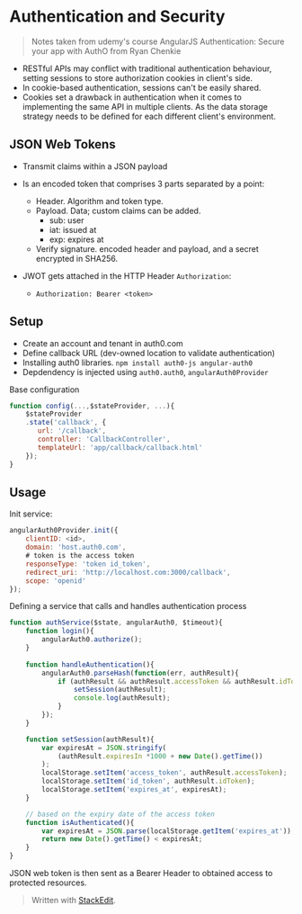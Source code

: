 # Authentication and Security

> Notes taken from udemy's course AngularJS Authentication: Secure your app with AuthO from Ryan Chenkie

- RESTful APIs may conflict with traditional authentication behaviour, setting sessions to store authorization cookies in client's side.
- In cookie-based authentication, sessions can't be easily shared.
- Cookies set a drawback in authentication when it comes to implementing the same API in multiple clients. As the data storage strategy needs to be defined for each different client's environment.

## JSON Web Tokens

- Transmit claims within a JSON payload
- Is an encoded token that comprises 3 parts separated by a point: 
	- Header. Algorithm and token type.
	- Payload. Data; custom claims can be added.
		- sub: user
		- iat: issued at
		- exp: expires at
	- Verify signature. encoded header and payload, and a secret encrypted in SHA256.

- JWOT gets attached in the HTTP Header `Authorization`:
	- `Authorization: Bearer <token>`

## Setup 

- Create an account and tenant in auth0.com
- Define callback URL (dev-owned location to validate authentication)
- Installing auth0 libraries. `npm install auth0-js angular-auth0`
- Depdendency is injected using `auth0.auth0`, `angularAuth0Provider`

Base configuration
````javascript
function config(...,$stateProvider, ...){
	$stateProvider
	.state('callback', {
	   url: '/callback',
	   controller: 'CallbackController',
	   templateUrl: 'app/callback/callback.html'
	});
} 
````

## Usage
Init service:
```javascript
angularAuth0Provider.init({
	clientID: <id>,
	domain: 'host.auth0.com',
	# token is the access token
	responseType: 'token id_token',
	redirect_uri: 'http://localhost.com:3000/callback',
	scope: 'openid'
});
```
Defining a service that calls and handles authentication process

```javascript
function authService($state, angularAuth0, $timeout){
	function login(){
		angularAuth0.authorize();
	}
	
	function handleAuthentication(){
		angularAuth0.parseHash(function(err, authResult){
			if (authResult && authResult.accessToken && authResult.idToken){
				setSession(authResult);
				console.log(authResult);
			}
		});
	}

	function setSession(authResult){
		var expiresAt = JSON.stringify(
			(authResult.expiresIn *1000 + new Date().getTime())
		);
		localStorage.setItem('access_token', authResult.accessToken);
		localStorage.setItem('id_token', authResult.idToken);
		localStorage.setItem('expires_at', expiresAt);
	}

	// based on the expiry date of the access token
	function isAuthenticated(){
		var expiresAt = JSON.parse(localStorage.getItem('expires_at'));
		return new Date().getTime() < expiresAt;
	}
}
```

JSON web token is then sent as a Bearer Header to obtained access to protected resources.


> Written with [StackEdit](https://stackedit.io/).

<!--stackedit_data:
eyJoaXN0b3J5IjpbMTA1Nzg0MzA0MywtMjMyNDk1NjI3LC01ND
k5NDgzNzksMTc5MzM1OTU1LC0yMDMyMTI2NTA4LC0xMDYxNzY4
MDY3LC0xOTEwNzE0MDIzLDI5NDg1NTUwOV19
-->